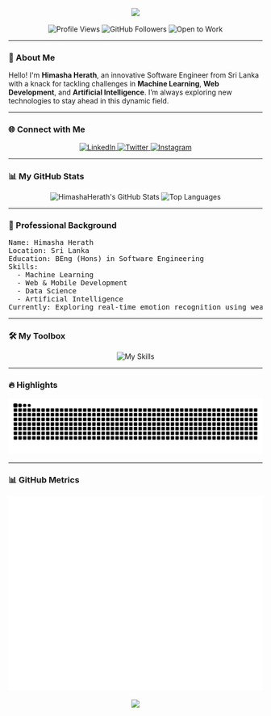 <p align="center">
  <img src="https://capsule-render.vercel.app/api?type=waving&color=gradient&height=100&section=header&text=Himasha%20Herath&desc=Innovative%20Software%20Engineer&fontSize=40&animation=fadeIn"/>
</p>

<p align="center">
  <img src="https://komarev.com/ghpvc/?username=HimashaHerath&style=flat-square" alt="Profile Views"/>
  <img src="https://img.shields.io/github/followers/HimashaHerath?label=Followers" alt="GitHub Followers"/>
  <img src="https://img.shields.io/badge/-Open%20to%20Work-success?style=flat-square" alt="Open to Work"/>
</p>

<hr>

<h3>👋 About Me</h3>
<p>Hello! I'm <b>Himasha Herath</b>, an innovative Software Engineer from Sri Lanka with a knack for tackling challenges in <b>Machine Learning</b>, <b>Web Development</b>, and <b>Artificial Intelligence</b>. I’m always exploring new technologies to stay ahead in this dynamic field.</p>

<hr>

<h3>🌐 Connect with Me</h3>
<p align="center">
  <a href="https://www.linkedin.com/in/himasha-herath" target="_blank">
    <img src="https://img.shields.io/badge/LinkedIn-%230077B5.svg?&style=for-the-badge&logo=linkedin&logoColor=white" alt="LinkedIn"/>
  </a>
  <a href="https://twitter.com/himasha_herath" target="_blank">
    <img src="https://img.shields.io/badge/Twitter-%231DA1F2.svg?&style=for-the-badge&logo=twitter&logoColor=white" alt="Twitter"/>
  </a>
  <a href="https://www.instagram.com/himasha_47__/" target="_blank">
    <img src="https://img.shields.io/badge/Instagram-%23E4405F.svg?&style=for-the-badge&logo=instagram&logoColor=white" alt="Instagram"/>
  </a>
</p>

<hr>

<h3>📊 My GitHub Stats</h3>
<p align="center">
  <img src="https://github-readme-stats-himashas-projects.vercel.app/api?username=HimashaHerath&show_icons=true&theme=algolia" alt="HimashaHerath's GitHub Stats" width="400"/>
  <img src="https://github-readme-stats-himashas-projects.vercel.app/api/top-langs/?username=HimashaHerath&layout=compact&theme=algolia" alt="Top Languages" width="400"/>
</p>

<hr>

<h3>💼 Professional Background</h3>
<pre>
Name: Himasha Herath
Location: Sri Lanka
Education: BEng (Hons) in Software Engineering
Skills:
  - Machine Learning
  - Web & Mobile Development
  - Data Science
  - Artificial Intelligence
Currently: Exploring real-time emotion recognition using wearables
</pre>

<hr>

<h3>🛠️ My Toolbox</h3>
<p align="center">
  <img src="https://skillicons.dev/icons?i=python,react,nodejs,flask,tensorflow,docker,git,html,css,js" alt="My Skills" />
</p>

<hr>

<h3>🔥 Highlights</h3>
<p align="center">
  <img src="https://github.com/HimashaHerath/HimashaHerath/blob/output/github-contribution-grid-snake.svg" alt="Snake Game Commits"/>
</p>

<hr>

<h3>📊 GitHub Metrics</h3>
<p align="center">
  <img src="https://github.com/HimashaHerath/HimashaHerath/blob/main/github-metrics.svg" alt="GitHub Metrics"/>
</p>

<p align="center">
  <img src="https://capsule-render.vercel.app/api?type=waving&color=gradient&height=100&section=footer"/>
</p>
